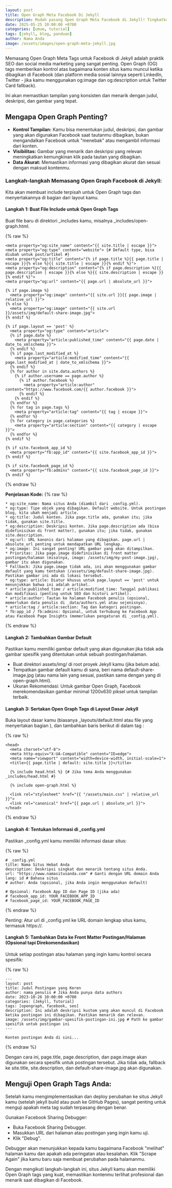 ```yaml
---
layout: post
title: Open Graph Meta Facebook Di Jekyll
description: Mudah pasang Open Graph Meta Facebook di Jekyll! Tingkatkan tampilan postingan saat dibagikan di media sosial. Panduan ini simpel, tanpa plugin, dan efektif.
date: 2025-05-25 10:00:00 +0700
categories: [umum, tutorial]
tags: [jekyll, blog, panduan]
author: Nama Anda
image: /assets/images/open-graph-meta-jekyll.jpg
---
```


Memasang Open Graph Meta Tags untuk Facebook di Jekyll adalah praktik SEO dan social media marketing yang sangat penting. Open Graph (OG) tags memberikan kontrol atas bagaimana konten situs kamu muncul ketika dibagikan di Facebook (dan platform media sosial lainnya seperti LinkedIn, Twitter - jika kamu menggunakan og:image dan og:description untuk Twitter Card fallback).

Ini akan memastikan tampilan yang konsisten dan menarik dengan judul, deskripsi, dan gambar yang tepat.

## Mengapa Open Graph Penting?

* **Kontrol Tampilan:** Kamu bisa menentukan judul, deskripsi, dan gambar yang akan digunakan Facebook saat tautanmu dibagikan, bukan mengandalkan Facebook untuk "menebak" atau mengambil informasi dari konten.
* **Visibilitas:** Gambar yang menarik dan deskripsi yang relevan meningkatkan kemungkinan klik pada tautan yang dibagikan.
* **Data Akurat:** Memastikan informasi yang dibagikan akurat dan sesuai dengan maksud kontenmu.

### Langkah-langkah Memasang Open Graph Facebook di Jekyll:

Kita akan membuat include terpisah untuk Open Graph tags dan menyertakannya di bagian <head> dari layout kamu.

#### Langkah 1: Buat File Include untuk Open Graph Tags

Buat file baru di direktori _includes kamu, misalnya _includes/open-graph.html.

{% raw %}
```
<meta property="og:site_name" content="{{ site.title | escape }}">
<meta property="og:type" content="website"> {# Default type, bisa diubah untuk post/artikel #}
<meta property="og:title" content="{% if page.title %}{{ page.title | escape }}{% else %}{{ site.title | escape }}{% endif %}">
<meta property="og:description" content="{% if page.description %}{{ page.description | escape }}{% else %}{{ site.description | escape }}{% endif %}">
<meta property="og:url" content="{{ page.url | absolute_url }}">

{% if page.image %}
  <meta property="og:image" content="{{ site.url }}{{ page.image | relative_url }}">
{% else %}
  <meta property="og:image" content="{{ site.url }}/assets/img/default-share-image.jpg">
{% endif %}

{% if page.layout == 'post' %}
  <meta property="og:type" content="article">
  {% if page.date %}
    <meta property="article:published_time" content="{{ page.date | date_to_xmlschema }}">
  {% endif %}
  {% if page.last_modified_at %}
    <meta property="article:modified_time" content="{{ page.last_modified_at | date_to_xmlschema }}">
  {% endif %}
  {% for author in site.data.authors %}
    {% if author.username == page.author %}
      {% if author.facebook %}
        <meta property="article:author" content="https://www.facebook.com/{{ author.facebook }}">
      {% endif %}
    {% endif %}
  {% endfor %}
  {% for tag in page.tags %}
    <meta property="article:tag" content="{{ tag | escape }}">
  {% endfor %}
  {% for category in page.categories %}
    <meta property="article:section" content="{{ category | escape }}">
  {% endfor %}
{% endif %}

{% if site.facebook_app_id %}
  <meta property="fb:app_id" content="{{ site.facebook_app_id }}">
{% endif %}

{% if site.facebook_page_id %}
  <meta property="fb:admins" content="{{ site.facebook_page_id }}">
{% endif %}
```
{% endraw %}

**Penjelasan Kode:**
{% raw %}
```
* og:site_name: Nama situs Anda (diambil dari _config.yml).
* og:type: Tipe objek yang dibagikan. Default website. Untuk postingan blog, kita ubah menjadi article.
* og:title: Judul konten. Jika page.title ada, gunakan itu; jika tidak, gunakan site.title.
* og:description: Deskripsi konten. Jika page.description ada (bisa didefinisikan di front matter), gunakan itu; jika tidak, gunakan site.description.
* og:url: URL kanonis dari halaman yang dibagikan. page.url | absolute_url penting untuk mendapatkan URL lengkap.
* og:image: Ini sangat penting! URL gambar yang akan ditampilkan.
* Prioritas: Jika page.image didefinisikan di front matter postingan/halaman (misalnya, image: /assets/img/my-post-image.jpg), gambar itu akan digunakan.
* Fallback: Jika page.image tidak ada, ini akan menggunakan gambar default yang kamu tentukan (/assets/img/default-share-image.jpg). Pastikan gambar ini ada di lokasi tersebut.
* og:type: article: Diatur khusus untuk page.layout == 'post' untuk menunjukkan bahwa ini adalah artikel.
* article:published_time / article:modified_time: Tanggal publikasi dan modifikasi (penting untuk SEO dan histori artikel).
* article:author: Tautan ke halaman Facebook penulis (opsional, memerlukan data penulis di _data/authors.yml atau sejenisnya).
* article:tag / article:section: Tag dan kategori postingan.
* fb:app_id / fb:admins: Opsional, untuk terhubung ke Facebook App atau Facebook Page Insights (memerlukan pengaturan di _config.yml).
```
{% endraw %}

#### Langkah 2: Tambahkan Gambar Default

Pastikan kamu memiliki gambar default yang akan digunakan jika tidak ada gambar spesifik yang ditentukan untuk sebuah postingan/halaman.

* Buat direktori assets/img/ di root proyek Jekyll kamu (jika belum ada).
* Tempatkan gambar default kamu di sana, beri nama default-share-image.jpg (atau nama lain yang sesuai, pastikan sama dengan yang di open-graph.html).
* Ukuran Rekomendasi: Untuk gambar Open Graph, Facebook merekomendasikan gambar minimal 1200x630 piksel untuk tampilan terbaik.

#### Langkah 3: Sertakan Open Graph Tags di Layout Dasar Jekyll

Buka layout dasar kamu (biasanya _layouts/default.html atau file yang menyertakan bagian <head>), dan tambahkan baris berikut di dalam tag <head>:

{% raw %}
```
<head>
  <meta charset="utf-8">
  <meta http-equiv="X-UA-Compatible" content="IE=edge">
  <meta name="viewport" content="width=device-width, initial-scale=1">
  <title>{{ page.title | default: site.title }}</title>

  {% include head.html %} {# Jika tema Anda menggunakan _includes/head.html #}

  {% include open-graph.html %}

  <link rel="stylesheet" href="{{ "/assets/main.css" | relative_url }}">
  <link rel="canonical" href="{{ page.url | absolute_url }}">
</head>
```
{% endraw %}

#### Langkah 4: Tentukan Informasi di _config.yml

Pastikan _config.yml kamu memiliki informasi dasar situs:

{% raw %}
```
# _config.yml
title: Nama Situs Hebat Anda
description: Deskripsi singkat dan menarik tentang situs Anda.
url: "https://www.namasitusanda.com" # Ganti dengan URL domain Anda
lang: id # Bahasa situs
# author: Anda (opsional, jika Anda ingin menggunakan default)

# Opsional: Facebook App ID dan Page ID (jika ada)
# facebook_app_id: YOUR_FACEBOOK_APP_ID
# facebook_page_id: YOUR_FACEBOOK_PAGE_ID
```
{% endraw %}

Penting: Atur url di _config.yml ke URL domain lengkap situs kamu, termasuk https://.

#### Langkah 5: Tambahkan Data ke Front Matter Postingan/Halaman (Opsional tapi Direkomendasikan)

Untuk setiap postingan atau halaman yang ingin kamu kontrol secara spesifik:

{% raw %}
```
---
layout: post
title: Judul Postingan yang Keren
author: nama_penulis # Jika Anda punya data authors
date: 2023-10-26 10:00:00 +0700
categories: [Jekyll, Tutorial]
tags: [opengraph, facebook, seo]
description: Ini adalah deskripsi kustom yang akan muncul di Facebook ketika postingan ini dibagikan. Pastikan menarik dan relevan.
image: /assets/img/gambar-spesifik-postingan-ini.jpg # Path ke gambar spesifik untuk postingan ini
---

Konten postingan Anda di sini...
```
{% endraw %}

Dengan cara ini, page.title, page.description, dan page.image akan digunakan secara spesifik untuk postingan tersebut. Jika tidak ada, fallback ke site.title, site.description, dan default-share-image.jpg akan digunakan.

## Menguji Open Graph Tags Anda:

Setelah kamu mengimplementasikan dan deploy perubahan ke situs Jekyll kamu (setelah jekyll build atau push ke GitHub Pages), sangat penting untuk menguji apakah meta tag sudah terpasang dengan benar.

Gunakan Facebook Sharing Debugger:

* Buka Facebook Sharing Debugger.
* Masukkan URL dari halaman atau postingan yang ingin kamu uji.
* Klik "Debug".

Debugger akan menunjukkan kepada kamu bagaimana Facebook "melihat" halaman kamu dan apakah ada peringatan atau kesalahan. Klik "Scrape Again" jika kamu baru saja membuat perubahan pada halamanmu.

Dengan mengikuti langkah-langkah ini, situs Jekyll kamu akan memiliki Open Graph tags yang kuat, memastikan kontenmu terlihat profesional dan menarik saat dibagikan di Facebook.




